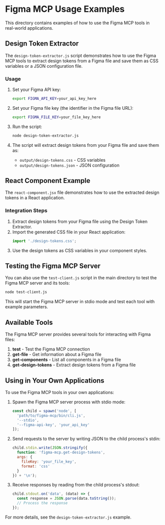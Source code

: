 # Figma MCP Usage Examples

This directory contains examples of how to use the Figma MCP tools in real-world applications.

## Design Token Extractor

The `design-token-extractor.js` script demonstrates how to use the Figma MCP tools to extract design tokens from a Figma file and save them as CSS variables or a JSON configuration file.

### Usage

1. Set your Figma API key:
   ```bash
   export FIGMA_API_KEY=your_api_key_here
   ```

2. Set your Figma file key (the identifier in the Figma file URL):
   ```bash
   export FIGMA_FILE_KEY=your_file_key_here
   ```

3. Run the script:
   ```bash
   node design-token-extractor.js
   ```

4. The script will extract design tokens from your Figma file and save them as:
   - `output/design-tokens.css` - CSS variables
   - `output/design-tokens.json` - JSON configuration

## React Component Example

The `react-component.jsx` file demonstrates how to use the extracted design tokens in a React application.

### Integration Steps

1. Extract design tokens from your Figma file using the Design Token Extractor.
2. Import the generated CSS file in your React application:
   ```jsx
   import './design-tokens.css';
   ```
3. Use the design tokens as CSS variables in your component styles.

## Testing the Figma MCP Server

You can also use the `test-client.js` script in the main directory to test the Figma MCP server and its tools:

```bash
node test-client.js
```

This will start the Figma MCP server in stdio mode and test each tool with example parameters.

## Available Tools

The Figma MCP server provides several tools for interacting with Figma files:

1. **test** - Test the Figma MCP connection
2. **get-file** - Get information about a Figma file
3. **get-components** - List all components in a Figma file
4. **get-design-tokens** - Extract design tokens from a Figma file

## Using in Your Own Applications

To use the Figma MCP tools in your own applications:

1. Spawn the Figma MCP server process with stdio mode:
   ```javascript
   const child = spawn('node', [
     'path/to/figma-mcp/bin/cli.js',
     '--stdio',
     '--figma-api-key', 'your_api_key'
   ]);
   ```

2. Send requests to the server by writing JSON to the child process's stdin:
   ```javascript
   child.stdin.write(JSON.stringify({
     function: 'figma-mcp.get-design-tokens',
     args: { 
       fileKey: 'your_file_key',
       format: 'css'
     }
   }) + '\n');
   ```

3. Receive responses by reading from the child process's stdout:
   ```javascript
   child.stdout.on('data', (data) => {
     const response = JSON.parse(data.toString());
     // Process the response
   });
   ```

For more details, see the `design-token-extractor.js` example. 